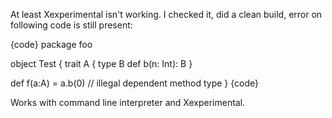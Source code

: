 At least Xexperimental isn't working. I checked it, did a clean build, error on following code is still present:


{code}
package foo

object Test {
  trait A {
    type B
    def b(n: Int): B
  }
  
  def f(a:A) = a.b(0) // illegal dependent method type
}
{code}

Works with command line interpreter and Xexperimental.

